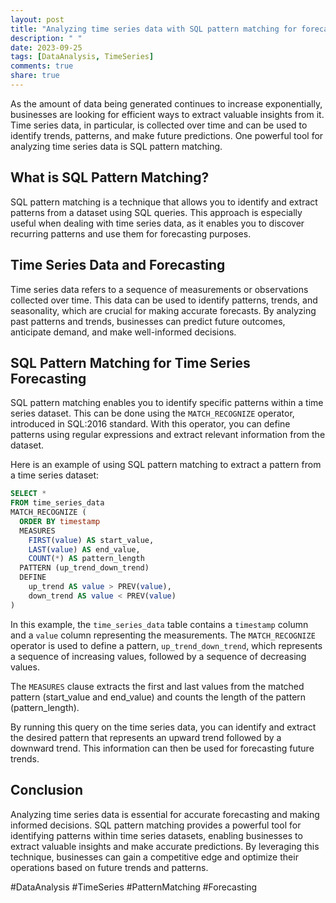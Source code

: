 ```yaml
---
layout: post
title: "Analyzing time series data with SQL pattern matching for forecasting"
description: " "
date: 2023-09-25
tags: [DataAnalysis, TimeSeries]
comments: true
share: true
---
```


As the amount of data being generated continues to increase exponentially, businesses are looking for efficient ways to extract valuable insights from it. Time series data, in particular, is collected over time and can be used to identify trends, patterns, and make future predictions. One powerful tool for analyzing time series data is SQL pattern matching.

## What is SQL Pattern Matching?

SQL pattern matching is a technique that allows you to identify and extract patterns from a dataset using SQL queries. This approach is especially useful when dealing with time series data, as it enables you to discover recurring patterns and use them for forecasting purposes.

## Time Series Data and Forecasting

Time series data refers to a sequence of measurements or observations collected over time. This data can be used to identify patterns, trends, and seasonality, which are crucial for making accurate forecasts. By analyzing past patterns and trends, businesses can predict future outcomes, anticipate demand, and make well-informed decisions.

## SQL Pattern Matching for Time Series Forecasting

SQL pattern matching enables you to identify specific patterns within a time series dataset. This can be done using the `MATCH_RECOGNIZE` operator, introduced in SQL:2016 standard. With this operator, you can define patterns using regular expressions and extract relevant information from the dataset.

Here is an example of using SQL pattern matching to extract a pattern from a time series dataset:

```sql
SELECT *
FROM time_series_data
MATCH_RECOGNIZE (
  ORDER BY timestamp
  MEASURES
    FIRST(value) AS start_value,
    LAST(value) AS end_value,
    COUNT(*) AS pattern_length
  PATTERN (up_trend_down_trend)
  DEFINE
    up_trend AS value > PREV(value),
    down_trend AS value < PREV(value)
)
```
In this example, the `time_series_data` table contains a `timestamp` column and a `value` column representing the measurements. The `MATCH_RECOGNIZE` operator is used to define a pattern, `up_trend_down_trend`, which represents a sequence of increasing values, followed by a sequence of decreasing values.

The `MEASURES` clause extracts the first and last values from the matched pattern (start_value and end_value) and counts the length of the pattern (pattern_length).

By running this query on the time series data, you can identify and extract the desired pattern that represents an upward trend followed by a downward trend. This information can then be used for forecasting future trends.

## Conclusion

Analyzing time series data is essential for accurate forecasting and making informed decisions. SQL pattern matching provides a powerful tool for identifying patterns within time series datasets, enabling businesses to extract valuable insights and make accurate predictions. By leveraging this technique, businesses can gain a competitive edge and optimize their operations based on future trends and patterns.

#DataAnalysis #TimeSeries #PatternMatching #Forecasting